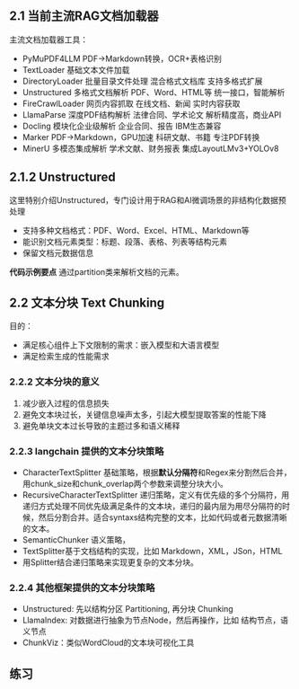## 2.1 当前主流RAG文档加载器
主流文档加载器工具：

- PyMuPDF4LLM	PDF→Markdown转换，OCR+表格识别	
- TextLoader	基础文本文件加载
- DirectoryLoader	批量目录文件处理	混合格式文档库	支持多格式扩展
- Unstructured	多格式文档解析	PDF、Word、HTML等	统一接口，智能解析
- FireCrawlLoader	网页内容抓取	在线文档、新闻	实时内容获取
- LlamaParse	深度PDF结构解析	法律合同、学术论文	解析精度高，商业API
- Docling	模块化企业级解析	企业合同、报告	IBM生态兼容
- Marker	PDF→Markdown，GPU加速	科研文献、书籍	专注PDF转换
- MinerU	多模态集成解析	学术文献、财务报表	集成LayoutLMv3+YOLOv8

## 2.1.2 Unstructured
这里特别介绍Unstructured，专门设计用于RAG和AI微调场景的非结构化数据预处理
- 支持多种文档格式：PDF、Word、Excel、HTML、Markdown等
- 能识别文档元素类型：标题、段落、表格、列表等结构元素
- 保留文档元数据信息

**代码示例要点**
通过partition类来解析文档的元素。

## 2.2 文本分块 Text Chunking
目的：
- 满足核心组件上下文限制的需求：嵌入模型和大语言模型
- 满足检索生成的性能需求

### 2.2.2 文本分块的意义
1. 减少嵌入过程的信息损失
1. 避免文本块过长，关键信息噪声太多，引起大模型提取答案的性能下降
2. 避免单块文本过长导致的主题过多和语义稀释

### 2.2.3 langchain 提供的文本分块策略
- CharacterTextSplitter 基础策略，根据**默认分隔符**和Regex来分割然后合并，用chunk_size和chunk_overlap两个参数来调整分块大小。
- RecursiveCharacterTextSplitter 递归策略，定义有优先级的多个分隔符，用递归方式处理不同优先级满足条件的文本块，递归的最内层为用尽分隔符的时候，然后分割合并。适合syntaxs结构完整的文本，比如代码或者元数据清晰的文本。
- SemanticChunker 语义策略，
- TextSplitter基于文档结构的实现，比如 Markdown，XML，JSon，HTML
- 用Splitter结合递归策略来实现更复杂的文本分块。
  
### 2.2.4 其他框架提供的文本分块策略
- Unstructured: 先以结构分区 Partitioning, 再分块 Chunking  
- LlamaIndex: 对数据进行抽象为节点Node，然后再操作，比如 结构节点，语义节点
- ChunkViz：类似WordCloud的文本块可视化工具

## 练习
